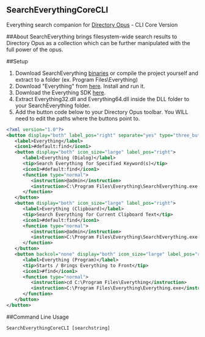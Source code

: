 ## SearchEverythingCoreCLI
Everything search companion for [Directory Opus](http://www.gpsoft.com.au/) - CLI Core Version

##About
SearchEverything brings filesystem-wide search results to Directory Opus as a collection which can be further manipulated with the full power of the opus. 

##Setup
1. Download SearchEverything [binaries](https://github.com/devocalypse/SearchEverythingCoreCLI/releases) or compile the project yourself and extract to a folder (ex. Program Files\Everything)
2. Download "Everything" from [here](http://www.voidtools.com/). Install and run it.
3. Download the Everything SDK [here](http://www.voidtools.com/Everything-SDK.zip).
4. Extract Everything32.dll and Everything64.dll inside the DLL folder to your SearchEverything folder.
5. Add the button code below to your Directory Opus toolbar. You WILL need to edit the paths where the buttons point to.
```xml
<?xml version="1.0"?>
<button display="both" label_pos="right" separate="yes" type="three_button">
   <label>Everything</label>
   <icon1>#default:find</icon1>
   <button display="both" icon_size="large" label_pos="right">
      <label>Everything (Dialog)</label>
      <tip>Search Everything for Specified Keyword(s)</tip>
      <icon1>#default:find</icon1>
      <function type="normal">
         <instruction>@admin</instruction>
         <instruction>C:\Program Files\Everything\SearchEverything.exe &quot;{dlgstring}&quot;</instruction>
      </function>
   </button>
   <button display="both" icon_size="large" label_pos="right">
      <label>Everything (Clipboard)</label>
      <tip>Search Everything for Current Clipboard Text</tip>
      <icon1>#default:find</icon1>
      <function type="normal">
         <instruction>@admin</instruction>
         <instruction>C:\Program Files\Everything\SearchEverything.exe &quot;{clip}&quot;</instruction>
      </function>
   </button>
   <button backcol="none" display="both" icon_size="large" label_pos="right" textcol="none">
      <label>Everything (Program)</label>
      <tip>Starts / Brings Everything to Front</tip>
      <icon1>#find</icon1>
      <function type="normal">
         <instruction>cd C:\Program Files\Everything</instruction>
         <instruction>C:\Program Files\Everything\Everything.exe</instruction>
      </function>
   </button>
</button>
```
##Command Line Usage
```
SearchEverythingCoreCLI [searchstring]
```
